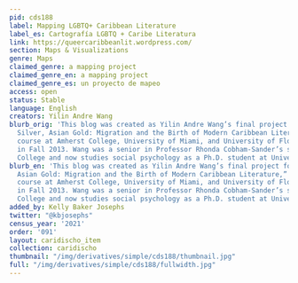 ```yaml
---
pid: cds188
label: Mapping LGBTQ+ Caribbean Literature
label_es: Cartografía LGBTQ + Caribe Literatura
link: https://queercaribbeanlit.wordpress.com/
section: Maps & Visualizations
genre: Maps
claimed_genre: a mapping project
claimed_genre_en: a mapping project
claimed_genre_es: un proyecto de mapeo
access: open
status: Stable
language: English
creators: Yilin Andre Wang
blurb_orig: 'This blog was created as Yilin Andre Wang’s final project for “Panama
  Silver, Asian Gold: Migration and the Birth of Modern Caribbean Literature,” a tri-institutional
  course at Amherst College, University of Miami, and University of Florida-Gainesville
  in Fall 2013. Wang was a senior in Professor Rhonda Cobham-Sander’s section at Amherst
  College and now studies social psychology as a Ph.D. student at University of California-Davis.'
blurb_en: 'This blog was created as Yilin Andre Wang’s final project for “Panama Silver,
  Asian Gold: Migration and the Birth of Modern Caribbean Literature,” a tri-institutional
  course at Amherst College, University of Miami, and University of Florida-Gainesville
  in Fall 2013. Wang was a senior in Professor Rhonda Cobham-Sander’s section at Amherst
  College and now studies social psychology as a Ph.D. student at University of California-Davis.'
added_by: Kelly Baker Josephs
twitter: "@kbjosephs"
census_year: '2021'
order: '091'
layout: caridischo_item
collection: caridischo
thumbnail: "/img/derivatives/simple/cds188/thumbnail.jpg"
full: "/img/derivatives/simple/cds188/fullwidth.jpg"
---
```

